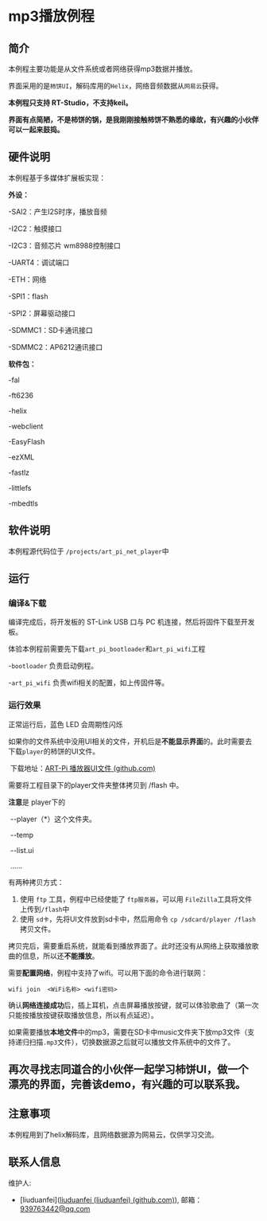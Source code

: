 # mp3播放例程

## 简介

本例程主要功能是从文件系统或者网络获得mp3数据并播放。

界面采用的是`柿饼UI`，解码库用的`Helix`，网络音频数据从`网易云`获得。

**本例程只支持 RT-Studio，不支持keil。**

**界面有点简陋，不是柿饼的锅，是我刚刚接触柿饼不熟悉的缘故，有兴趣的小伙伴可以一起来鼓捣。**

## 硬件说明

本例程基于多媒体扩展板实现：

**外设：**

-SAI2：产生I2S时序，播放音频

-I2C2：触摸接口

-I2C3：音频芯片 wm8988控制接口

-UART4：调试端口

-ETH：网络

-SPI1：flash

-SPI2：屏幕驱动接口

-SDMMC1：SD卡通讯接口

-SDMMC2：AP6212通讯接口

**软件包：**

-fal

-ft6236

-helix

-webclient

-EasyFlash

-ezXML

-fastlz

-littlefs

-mbedtls



## 软件说明

本例程源代码位于 `/projects/art_pi_net_player`中

## 运行
### 编译&下载

编译完成后，将开发板的 ST-Link USB 口与 PC 机连接，然后将固件下载至开发板。

体验本例程前需要先下载`art_pi_bootloader`和`art_pi_wifi`工程

   -`bootloader`     负责启动例程。

   -` art_pi_wifi `   负责wifi相关的配置，如上传固件等。

### 运行效果

正常运行后，蓝色 LED 会周期性闪烁

如果你的文件系统中没用UI相关的文件，开机后是**不能显示界面**的。此时需要去下载`player`的柿饼的UI文件。

​		下载地址：[ART-Pi 播放器UI文件 (github.com)](https://github.com/liuduanfei/player)

需要将工程目录下的player文件夹整体拷贝到  /flash 中。

**注意**是 player下的

​				--player（*）这个文件夹。

​				--temp

​                --list.ui

​                   ......

有两种拷贝方式：

1. 使用 `ftp` 工具，例程中已经使能了 `ftp服务器`，可以用 `FileZilla`工具将文件上传到`/flash`中
2. 使用 `sd卡`，先将UI文件放到sd卡中，然后用命令 `cp /sdcard/player /flash` 拷贝文件。

拷贝完后，需要重启系统，就能看到播放界面了。此时还没有从网络上获取播放歌曲的信息，所以还**不能播放**。

需要**配置网络**，例程中支持了wifi。可以用下面的命令进行联网：

 `wifi join  <WiFi名称> <wifi密码>`

确认**网络连接成功**后，插上耳机，点击屏幕播放按键，就可以体验歌曲了（第一次只能按播放按键获取播放信息，所以有点延迟）。

如果需要播放**本地文件**中的mp3，需要在SD卡中music文件夹下放mp3文件（支持递归扫描`.mp3`文件），切换数据源之后就可以播放文件系统中的文件了。



## 再次寻找志同道合的小伙伴一起学习柿饼UI，做一个漂亮的界面，完善该demo，有兴趣的可以联系我。



## 注意事项

本例程用到了helix解码库，且网络数据源为网易云，仅供学习交流。



## 联系人信息

维护人:

- [liuduanfei]([liuduanfei (liuduanfei) (github.com)](https://github.com/liuduanfei)), 邮箱：[939763442@qq.com](mailto:939763442@qq.com)